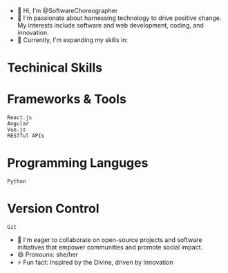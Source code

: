 - 👋 Hi, I’m @SoftwareChoreographer
- 👀 I'm passionate about harnessing technology to drive positive change. My interests include software and web development, coding, and innovation.
- 🌱 Currently, I'm expanding my skills in:
#  Techinical Skills
  # Frameworks & Tools
    React.js
    Angular
    Vue.js
    RESTful APIs

  # Programming Languges
    Python

  #  Version Control
    Git
  
- 💞️ I'm eager to collaborate on open-source projects and software initiatives that empower communities and promote social impact.
- 😄 Pronouns: she/her
- ⚡ Fun fact: Inspired by the Divine, driven by Innovation

<!---
SoftwareChoreographer/SoftwareChoreographer is a ✨ special ✨ repository because its `README.md` (this file) appears on your GitHub profile.
You can click the Preview link to take a look at your changes.
--->
